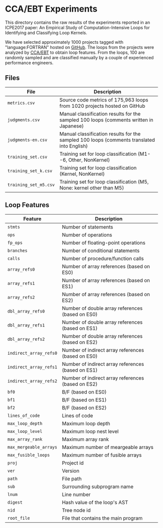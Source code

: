 # CCA/EBT Experiments

This directory contains the raw results of the experiments reported in
an ICPE2017 paper: An Empirical Study of Computation-Intensive Loops for
Identifying and Classifying Loop Kernels.

We have selected approximately 1000 projects tagged with "language:FORTRAN"
hosted on [GitHub](https://github.com).
The loops from the projects were analyzed by [CCA/EBT](https://github.com/ebt-hpc/cca)
to obtain loop features.
From the loops, 100 are randomly sampled and are classified manually by a couple of
experienced performance engineers.

## Files

| File                | Description |
|---------------------|-------------|
|`metrics.csv`        | Source code metrics of 175,963 loops from 1020 projects hosted on GitHub |
|`judgments.csv`      | Manual classification results for the sampled 100 loops (comments written in Japanese) |
|`judgments-en.csv`   | Manual classification results for the sampled 100 loops (comments translated into English)|
|`training_set.csv`   | Training set for loop classification (M1--6, Other, NonKernel) |
|`training_set_k.csv` | Training set for loop classification (Kernel, NonKernel) |
|`training_set_m5.csv`| Training set for loop classification (M5, None: kernel other than M5) |

## Loop Features

| Feature | Description |
|-----------|-------------|
|`stmts`| Number of statements |
|`ops`| Number of operations |
|`fp_ops`| Number of floating-point operations |
|`branches`| Number of conditional statements |
|`calls`| Number of procedure/function calls |
|`array_refs0`| Number of array references (based on ES0) |
|`array_refs1`| Number of array references (based on ES1) |
|`array_refs2`| Number of array references (based on ES2) |
|`dbl_array_refs0`| Number of double array references (based on ES0) |
|`dbl_array_refs1`| Number of double array references (based on ES1) |
|`dbl_array_refs2`| Number of double array references (based on ES2) |
|`indirect_array_refs0`| Number of indirect array references (based on ES0) |
|`indirect_array_refs1`| Number of indirect array references (based on ES1) |
|`indirect_array_refs2`| Number of indirect array references (based on ES2) |
|`bf0`| B/F (based on ES0) |
|`bf1`| B/F (based on ES1) |
|`bf2`| B/F (based on ES2) |
|`lines_of_code`| Lines of code |
|`max_loop_depth`| Maximum loop depth |
|`max_loop_level`| Maximum loop nest level |
|`max_array_rank`| Maximum array rank |
|`max_mergeable_arrays`| Maximum number of meargeable arrays |
|`max_fusible_loops`| Maximum number of fusible arrays |
|`proj`| Project id |
|`ver`| Version |
|`path`| File path |
|`sub`| Surrounding subprogram name |
|`lnum`| Line number |
|`digest`| Hash value of the loop's AST|
|`nid`| Tree node id |
|`root_file`| File that contains the main program |

